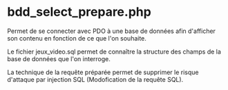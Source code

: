 # bdd_select_prepare.php
Permet de se connecter avec PDO à une base de données afin d'afficher son contenu en fonction de ce que l'on souhaite.

Le fichier jeux_video.sql permet de connaître la structure des champs de la base de données que l'on interroge.

La technique de la requête préparée permet de supprimer le risque d'attaque par injection SQL (Modofication de la requête SQL).
